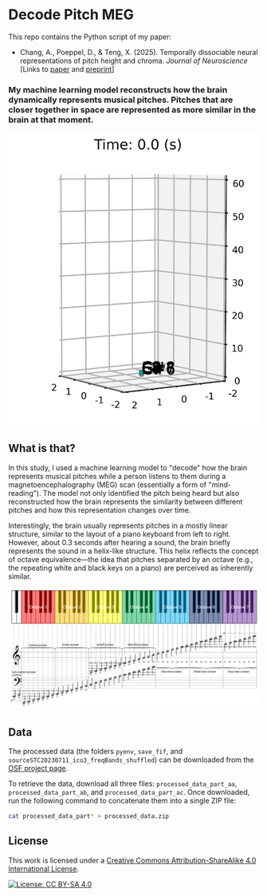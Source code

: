 # Decode Pitch MEG

This repo contains the Python script of my paper: 

- Chang, A., Poeppel, D., & Teng, X. (2025). Temporally dissociable neural representations of pitch height and chroma. *Journal of Neuroscience* [Links to [paper](https://doi.org/10.1523/JNEUROSCI.1567-24.2024) and [preprint](https://doi.org/10.31234/osf.io/cnh5w)]

### My machine learning model reconstructs how the brain dynamically represents musical pitches. Pitches that are closer together in space are represented as more similar in the brain at that moment. ####
![pitch_helix](pitch_helix_neural_reconstruction.gif)


## What is that?
In this study, I used a machine learning model to "decode" how the brain represents musical pitches while a person listens to them during a magnetoencephalography (MEG) scan (essentially a form of "mind-reading"). The model not only identified the pitch being heard but also reconstructed how the brain represents the similarity between different pitches and how this representation changes over time.

Interestingly, the brain usually represents pitches in a mostly linear structure, similar to the layout of a piano keyboard from left to right. However, about 0.3 seconds after hearing a sound, the brain briefly represents the sound in a helix-like structure. This helix reflects the concept of octave equivalence—the idea that pitches separated by an octave (e.g., the repeating white and black keys on a piano) are perceived as inherently similar.

![keyboard](keyboard_octave.png)

## Data  

The processed data (the folders `pyenv`, `save_fif`, and `sourceSTC20230711_ico3_freqBands_shuffled`) can be downloaded from the [OSF project page](https://osf.io/nhcgj/).  

To retrieve the data, download all three files: `processed_data_part_aa`, `processed_data_part_ab`, and `processed_data_part_ac`. Once downloaded, run the following command to concatenate them into a single ZIP file:  

```bash
cat processed_data_part* > processed_data.zip
```

## License

This work is licensed under a [Creative Commons Attribution-ShareAlike 4.0 International License](https://creativecommons.org/licenses/by-sa/4.0/).

[![License: CC BY-SA 4.0](https://licensebuttons.net/l/by-sa/4.0/80x15.png)](https://creativecommons.org/licenses/by-sa/4.0/)
